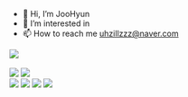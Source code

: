 - 👋 Hi, I’m JooHyun
- 👀 I’m interested in 
- 📫 How to reach me uhzillzzz@naver.com

<a href="https://hits.seeyoufarm.com"><img src="https://hits.seeyoufarm.com/api/count/incr/badge.svg?url=https%3A%2F%2Fgithub.com%2Fuhzill&count_bg=%23FFD53B&title_bg=%23000000&icon=&icon_color=%23FFFFFF&title=hits&edge_flat=false"/></a>
<br><br>
<img src="https://img.shields.io/badge/HTML5-E34F26?style=flat-square&logo=HTML5&logoColor=white"/></a>
<img src="https://img.shields.io/badge/CSS3-1572B6?style=flat-square&logo=CSS3&logoColor=white"/></a>
<br>
<img src="https://img.shields.io/badge/Illustrator-FF9A00?style=flat-square&logo=Adobe Illustrator&logoColor=white"/></a>
<img src="https://img.shields.io/badge/Photoshop-31A8FF?style=flat-square&logo=Adobe Photoshop&logoColor=white"/></a>
<img src="https://img.shields.io/badge/Premiere Pro-9999FF?style=flat-square&logo=Adobe Premiere Pro&logoColor=white"/></a>
<img src="https://img.shields.io/badge/After Effects-9999FF?style=flat-square&logo=Adobe After Effects&logoColor=white"/></a>


<!---
uhzill/uhzill is a ✨ special ✨ repository because its `README.md` (this file) appears on your GitHub profile.
You can click the Preview link to take a look at your changes.
--->
